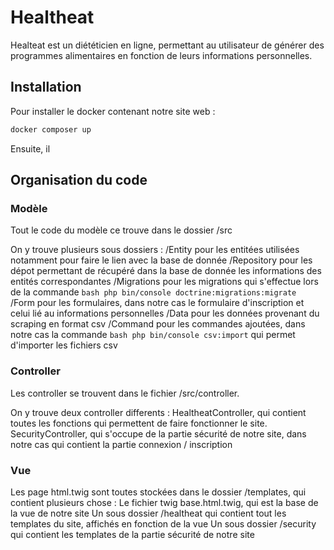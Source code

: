 # Healtheat

Healteat est un diététicien en ligne, permettant au utilisateur de générer des programmes alimentaires en fonction de leurs informations personnelles.

## Installation

Pour installer le docker contenant notre site web :

```bash
docker composer up
```

Ensuite, il

## Organisation du code

### Modèle

Tout le code du modèle ce trouve dans le dossier /src

On y trouve plusieurs sous dossiers :
    /Entity pour les entitées utilisées notamment pour faire le lien avec la base de donnée
    /Repository pour les dépot permettant de récupéré dans la base de donnée les informations des entités correspondantes
    /Migrations pour les migrations qui s'effectue lors de la commande ```bash php bin/console doctrine:migrations:migrate ```
    /Form pour les formulaires, dans notre cas le formulaire d'inscription et celui lié au informations personnelles
    /Data pour les données provenant du scraping en format csv
    /Command pour les commandes ajoutées, dans notre cas la commande ```bash php bin/console csv:import``` qui permet d'importer les fichiers csv

### Controller

Les controller se trouvent dans le fichier /src/controller.

On y trouve deux controller differents :
    HealtheatController, qui contient toutes les fonctions qui permettent de faire fonctionner le site.
    SecurityController, qui s'occupe de la partie sécurité de notre site, dans notre cas qui contient la partie connexion / inscription

### Vue

Les page html.twig sont toutes stockées dans le dossier /templates, qui contient plusieurs chose : 
    Le fichier twig base.html.twig, qui est la base de la vue de notre site
    Un sous dossier /healtheat qui contient tout les templates du site, affichés en fonction de la vue
    Un sous dossier /security qui contient les templates de la partie sécurité de notre site
